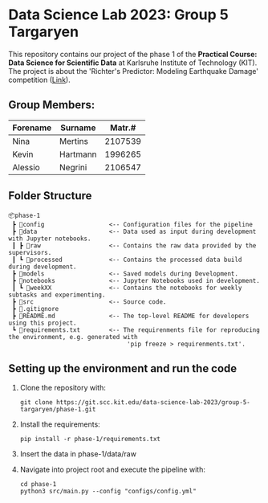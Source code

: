 # Data Science Lab 2023: Group 5 Targaryen 
This repository contains our project of the phase 1 of the **Practical Course: Data Science for Scientific Data** at Karlsruhe Institute of Technology (KIT). The project is about the 'Richter's Predictor: Modeling Earthquake Damage' competition ([Link](https://www.drivendata.org/competitions/57/)).

## Group Members: 
| Forename | Surname  | Matr.#  |
|----------|----------|---------|
| Nina     | Mertins  | 2107539 |
| Kevin    | Hartmann | 1996265 |
| Alessio  | Negrini  | 2106547 |

## Folder Structure
```
📦phase-1
 ┣ 📂config                  <-- Configuration files for the pipeline
 ┣ 📂data                    <-- Data used as input during development with Jupyter notebooks. 
 ┃ ┣ 📂raw                   <-- Contains the raw data provided by the supervisors.
 ┃ ┗ 📂processed             <-- Contains the processed data build during development.
 ┣ 📂models                  <-- Saved models during Development.
 ┣ 📂notebooks               <-- Jupyter Notebooks used in development.
 ┃ ┗ 📂weekXX                <-- Contains the notebooks for weekly subtasks and experimenting.
 ┣ 📂src                     <-- Source code.
 ┣ 📜.gitignore 
 ┣ 📜README.md               <-- The top-level README for developers using this project. 
 ┗ 📜requirements.txt        <-- The requirenments file for reproducing the environment, e.g. generated with 
                                 'pip freeze > requirenments.txt'.
```

## Setting up the environment and run the code
1. Clone the repository with:

       git clone https://git.scc.kit.edu/data-science-lab-2023/group-5-targaryen/phase-1.git

2. Install the requirements:

       pip install -r phase-1/requirements.txt

3. Insert the data in phase-1/data/raw
4. Navigate into project root and execute the pipeline with:

       cd phase-1
       python3 src/main.py --config "configs/config.yml"
